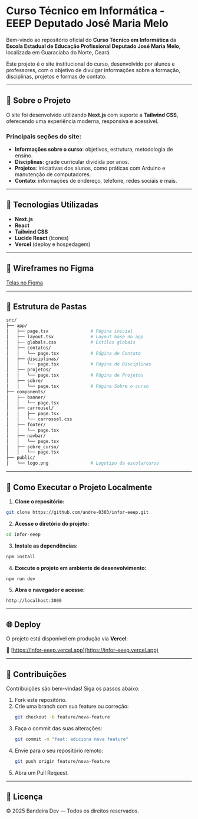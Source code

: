 
# Curso Técnico em Informática - EEEP Deputado José Maria Melo

Bem-vindo ao repositório oficial do **Curso Técnico em Informática** da **Escola Estadual de Educação Profissional Deputado José Maria Melo**, localizada em Guaraciaba do Norte, Ceará.

Este projeto é o site institucional do curso, desenvolvido por alunos e professores, com o objetivo de divulgar informações sobre a formação, disciplinas, projetos e formas de contato.

---

## 📘 Sobre o Projeto

O site foi desenvolvido utilizando **Next.js** com suporte a **Tailwind CSS**, oferecendo uma experiência moderna, responsiva e acessível.

### Principais seções do site:

- **Informações sobre o curso**: objetivos, estrutura, metodologia de ensino.
- **Disciplinas**: grade curricular dividida por anos.
- **Projetos**: iniciativas dos alunos, como práticas com Arduino e manutenção de computadores.
- **Contato**: informações de endereço, telefone, redes sociais e mais.

---

## 🚀 Tecnologias Utilizadas

- **Next.js** 
- **React**
- **Tailwind CSS**
- **Lucide React** (ícones)
- **Vercel** (deploy e hospedagem)

---

## 🎨 Wireframes no Figma
[Telas no Figma](https://www.figma.com/design/73mTtm1Duwtfllffpr5RPZ/infor-eeep?node-id=0-1&t=0ZFfaQZj7qBc2HCE-1)

---
## 📁 Estrutura de Pastas

```bash
src/
├── app/
│   ├── page.tsx                # Página inicial
│   ├── layout.tsx              # Layout base do app
│   ├── globals.css             # Estilos globais
│   ├── contatos/
│   │   └── page.tsx            # Página de Contato
│   ├── disciplinas/
│   │   └── page.tsx            # Página de Disciplinas
│   ├── projetos/
│   │   └── page.tsx            # Página de Projetos
│   ├── sobre/
│   │   └── page.tsx            # Página Sobre o curso
├── components/
│   ├── banner/
│   │   └── page.tsx
│   ├── carrousel/
│   │   ├── page.tsx
│   │   └── carrossel.css
│   ├── footer/
│   │   └── page.tsx
│   ├── navbar/
│   │   └── page.tsx
│   ├── sobre_curso/
│   │   └── page.tsx
├── public/
│   └── logo.png                # Logotipo da escola/curso
```

---

## 🧪 Como Executar o Projeto Localmente

1. **Clone o repositório:**

```bash
git clone https://github.com/andre-0303/infor-eeep.git
```

2. **Acesse o diretório do projeto:**

```bash
cd infor-eeep
```

3. **Instale as dependências:**

```bash
npm install
```

4. **Execute o projeto em ambiente de desenvolvimento:**

```bash
npm run dev
```

5. **Abra o navegador e acesse:**

```
http://localhost:3000
```

---

## 🌐 Deploy

O projeto está disponível em produção via **Vercel**:

🔗 [https://infor-eeep.vercel.app](https://infor-eeep.vercel.app)

---

## 🤝 Contribuições

Contribuições são bem-vindas! Siga os passos abaixo:

1. Fork este repositório.
2. Crie uma branch com sua feature ou correção:
   ```bash
   git checkout -b feature/nova-feature
   ```
3. Faça o commit das suas alterações:
   ```bash
   git commit -m "feat: adiciona nova feature"
   ```
4. Envie para o seu repositório remoto:
   ```bash
   git push origin feature/nova-feature
   ```
5. Abra um Pull Request.

---

## 📄 Licença

© 2025 Bandeira Dev — Todos os direitos reservados.
